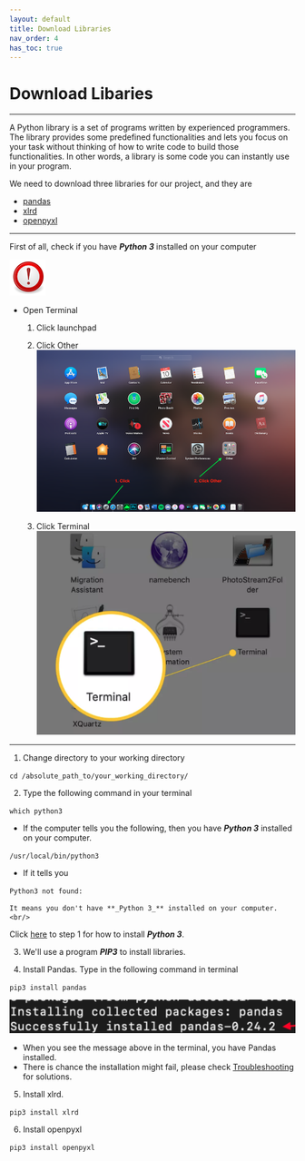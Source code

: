 ```yaml
---
layout: default
title: Download Libraries
nav_order: 4
has_toc: true
---
```


# Download Libaries

<hr>
A Python library is a set of programs written by experienced programmers. The library provides some predefined functionalities and lets you focus on your task without thinking of how to write code to build those functionalities. In other words, a library is some code you can instantly use in your program.

We need to download three libraries for our project, and they are
- [pandas](https://phil-cst-bcit.github.io/Phil-Antony-docs/docs/glossary/)
- [xlrd](https://phil-cst-bcit.github.io/Phil-Antony-docs/docs/glossary/)
- [openpyxl](https://phil-cst-bcit.github.io/Phil-Antony-docs/docs/glossary/)
<hr>

First of all, check if you have **_Python 3_** installed on your computer

![](https://github.com/Phil-CST-BCIT/Phil-Antony-docs/blob/gh-pages/assets/images/note.png?raw=true "note")

- Open Terminal
   1. Click launchpad

   2. Click Other
   ![](https://github.com/Phil-CST-BCIT/Phil-Antony-docs/blob/gh-pages/assets/images/launchpad.png?raw=true "launchpad")

   3. Click Terminal
   ![](https://github.com/Phil-CST-BCIT/Phil-Antony-docs/blob/gh-pages/assets/images/terminal.png?raw=true "launchpad")

<hr>

1. Change directory to your working directory<br/>

`cd /absolute_path_to/your_working_directory/`

2. Type the following command in your terminal<br/>

`which python3`

   * If the computer tells you the following, then you have **_Python 3_** installed on your computer.<br/>

   `/usr/local/bin/python3`

   * If it tells you<br/>

   `Python3 not found:`<br/>

    It means you don't have **_Python 3_** installed on your computer.<br/>
   Click [here](https://phil-cst-bcit.github.io/Phil-Antony-docs/docs/install/) to step 1 for how to install **_Python 3_**.

3. We'll use a program **_PIP3_** to install libraries.

4. Install Pandas. Type in the following command in terminal<br/>

`pip3 install pandas`<br/>

![](https://github.com/Phil-CST-BCIT/Phil-Antony-docs/blob/gh-pages/assets/images/install_pandas.png?raw=true)

   - When you see the message above in the terminal, you have Pandas installed.
   - There is chance the installation might fail, please check [Troubleshooting](https://phil-cst-bcit.github.io/Phil-Antony-docs/docs/troubleshooting/) for solutions.

5. Install xlrd.<br/>

`pip3 install xlrd`

6. Install openpyxl<br/>

`pip3 install openpyxl`
